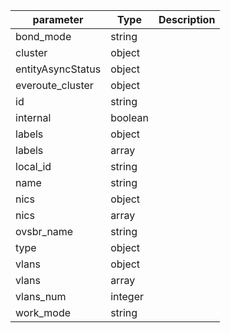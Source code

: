 | parameter | Type | Description |
| ----------- | ----------- |----------- |
| bond_mode  |  string  |    |
| cluster  |  object  |    |
| entityAsyncStatus  |  object  |    |
| everoute_cluster  |  object  |    |
| id  |  string  |    |
| internal  |  boolean  |    |
| labels  |  object  |    |
| labels  |  array  |    |
| local_id  |  string  |    |
| name  |  string  |    |
| nics  |  object  |    |
| nics  |  array  |    |
| ovsbr_name  |  string  |    |
| type  |  object  |    |
| vlans  |  object  |    |
| vlans  |  array  |    |
| vlans_num  |  integer  |    |
| work_mode  |  string  |    |